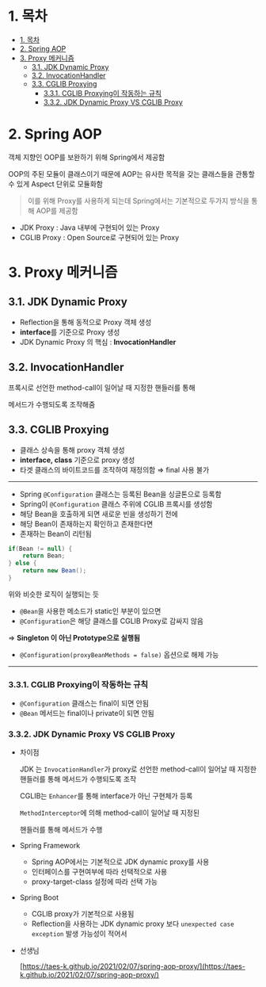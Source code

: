 # 1. 목차

- [1. 목차](#1-목차)
- [2. Spring AOP](#2-spring-aop)
- [3. Proxy 메커니즘](#3-proxy-메커니즘)
  - [3.1. JDK Dynamic Proxy](#31-jdk-dynamic-proxy)
  - [3.2. InvocationHandler](#32-invocationhandler)
  - [3.3. CGLIB Proxying](#33-cglib-proxying)
    - [3.3.1. CGLIB Proxying이 작동하는 규칙](#331-cglib-proxying이-작동하는-규칙)
    - [3.3.2. JDK Dynamic Proxy VS CGLIB Proxy](#332-jdk-dynamic-proxy-vs-cglib-proxy)


# 2. Spring AOP

객체 지향인 OOP를 보완하기 위해 Spring에서 제공함

OOP의 주된 모듈이 클래스이기 때문에
AOP는 유사한 목적을 갖는 클래스들을 관통할 수 있게
Aspect 단위로 모듈화함

> 이를 위해 Proxy를 사용하게 되는데 
Spring에서는 기본적으로 두가지 방식을 통해 AOP를 제공함
> 
- JDK Proxy : Java 내부에 구현되어 있는 Proxy
- CGLIB Proxy : Open Source로 구현되어 있는 Proxy

# 3. Proxy 메커니즘

## 3.1. JDK Dynamic Proxy

- Reflection을 통해 동적으로 Proxy 객체 생성
- **interface**를 기준으로 Proxy 생성
- JDK Dynamic Proxy 의 핵심 : **InvocationHandler**

## 3.2. InvocationHandler

프록시로 선언한 method-call이 일어날 때 지정한 핸들러를 통해

메서드가 수행되도록 조작해줌

## 3.3. CGLIB Proxying

- 클래스 상속을 통해 proxy 객체 생성
- **interface, class** 기준으로 proxy 생성
- 타겟 클래스의 바이트코드를 조작하여 재정의함
⇒ final 사용 불가

---

- Spring `@Configuration` 클래스는 등록된 Bean을 싱글톤으로 등록함
- Spring이 `@Configuration` 클래스 주위에 CGLIB 프록시를 생성함
- 해당 Bean을 호출하게 되면 새로운 빈을 생성하기 전에
- 해당 Bean이 존재하는지 확인하고 존재한다면
- 존재하는 Bean이 리턴됨

```java
if(Bean != null) {
	return Bean;
} else {
	return new Bean();
}
```

위와 비슷한 로직이 실행되는 듯

- `@Bean`을 사용한 메소드가 static인 부분이 있으면
- `@Configuration`은 해당 클래스를 CGLIB Proxy로 감싸지 않음

⇒ **Singleton 이 아닌 Prototype으로 실행됨**

- `@Configuration(proxyBeanMethods = false)` 옵션으로 해제 가능

---

### 3.3.1. CGLIB Proxying이 작동하는 규칙

- `@Configuration` 클래스는 final이 되면 안됨
- `@Bean` 메서드는 final이나 private이 되면 안됨

### 3.3.2. JDK Dynamic Proxy VS CGLIB Proxy

- 차이점
    
    JDK 는 `InvocationHandler`가 proxy로 선언한 method-call이
    일어날 때 지정한 핸들러를 통해 메서드가 수행되도록 조작
    
    CGLIB는 `Enhancer`를 통해 interface가 아닌 구현체가 등록
    
    `MethodInterceptor`에 의해 method-call이 일어날 때 지정된
    
    핸들러를 통해 메서드가 수행
    
- Spring Framework
    - Spring AOP에서는 기본적으로 JDK dynamic proxy를 사용
    - 인터페이스를 구현여부에 따라 선택적으로 사용
    - proxy-target-class 설정에 따라 선택 가능
- Spring Boot
    - CGLIB proxy가 기본적으로 사용됨
    - Reflection을 사용하는 JDK dynamic proxy 보다 
    `unexpected case exception` 발생 가능성이 적어서
    

- 선생님
    
    [https://taes-k.github.io/2021/02/07/spring-aop-proxy/](https://taes-k.github.io/2021/02/07/spring-aop-proxy/)